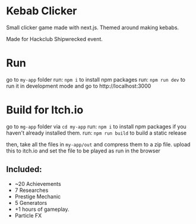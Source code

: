 # Kebab Clicker

Small clicker game made with next.js. Themed around making kebabs.

Made for Hackclub Shipwrecked event.

# Run
go to `my-app` folder
run: `npm i` to install npm packages
run: `npm run dev` to run it in development mode and go to http://localhost:3000

# Build for Itch.io
go to `mg-app` folder via `cd my-app`
run: `npm i` to install npm packages if you haven't already installed them.
run: `npm run build` to build a static release

then, take all the files in `my-app/out` and compress them to a zip file.
upload this to itch.io and set the file to be played as run in the browser

## Included:

- ~20 Achievements
- 7 Researches
- Prestige Mechanic
- 5 Generators
- +1 hours of gameplay.
- Particle FX
